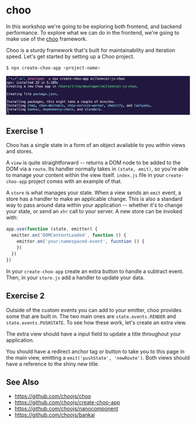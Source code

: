 # choo

In this workshop we're going to be exploring both frontend, and backend
performance. To explore what we can do in the frontend, we're going to make use
of the [choo](https://github.com/choojs/choo) framework.

Choo is a sturdy framework that's built for maintainability and iteration
speed. Let's get started by setting up a Choo project.

```sh
$ npx create-choo-app <project-name>
```
![create-choo-app](./assets/create-choo-app.gif)

## Exercise 1

Choo has a single state in a form of an object available to you within views
and stores.

A `view` is quite straightforward -- returns a DOM node to be added to the DOM
via a `route`. Its handler normally takes in `(state, emit)`, so you're able
to manage your content within the view itself. `index.js` file in your
`create-choo-app` project comes with an example of that.

A `store` is what manages your state. When a view sends an `emit` event, a
store has a handler to make an applicable change. This is also a standard way
to pass around data within your application -- whether it's to change your
state, or send an `xhr` call to your server. A new store can be invoked with:

```js
app.use(function (state, emitter) {
  emitter.on('DOMContentLoaded', function () {
    emitter.on('your:namespaced-event', fucntion () {
    })
  })
})
```

In your `create-choo-app` create an extra button to handle a subtract event.
Then, in your `store.js` add a handler to update your data.

## Exercise 2

Outside of the custom events you can add to your emitter, choo provides some
that are built in. The two main ones are `state.events.RENDER` and
`state.events.PUSHSTATE`. To see how these work, let's create an extra view.

The extra view should have a input field to update a title throughout your
application.

You should have a redirect anchor tag or button to take you to this page in the
main view, emitting a `emit('pushState', 'newRoute')`. Both views should have a
reference to the shiny new title.

## See Also
- https://github.com/choojs/choo
- https://github.com/choojs/create-choo-app
- https://github.com/choojs/nanocomponent
- https://github.com/choojs/bankai
